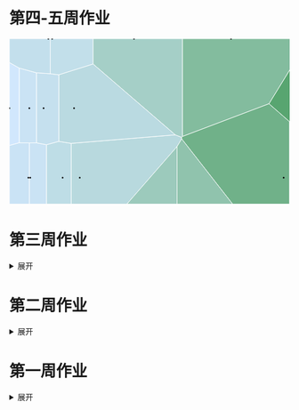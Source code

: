 # 第四-五周作业          

<svg width="847" height="500" xmlns="http://www.w3.org/2000/svg"><g><path d="M84.54603150000005,432.57314787675347L84.5460315,500L134.7227835,500L134.7227835,443.3409997773923Z" style="fill: rgb(191, 221, 230); stroke: rgb(255, 255, 255);"></path><path d="M135.06493650000002,313.01381935989247L135.0649365,443.1919947243573L196.82357099999996,430.2767835253865L209.6286505,423.20011155521433L209.6286505,299.5229648301927Z" style="fill: rgb(180, 215, 217); stroke: rgb(255, 255, 255);"></path><path d="M111.19975749999999,188.3428949556452L111.19975749999999,311.9294350747834L135.06493650000002,313.01381935989247L209.6286505,299.5229648301927L301.5651885,194.01829501509178L309.9051705,180.24135224844485L309.9051705,177.48250344686568L298.34866494134815,172.97483603340433Z" style="fill: rgb(184, 217, 222); stroke: rgb(255, 255, 255);"></path><path d="M0,192.18274975358437L17.963038,187.26586244389014L17.963037999999997,52.90036293672137L0,42.820743879996016Z" style="fill: rgb(209, 231, 253); stroke: rgb(255, 255, 255);"></path><path d="M150.5473645,0L150.5473645,45.536739154501745L298.34866494134815,172.97483603340433L309.9051705,177.48250344686568L311.35932149999996,175.9172354583962L311.35932149999996,0Z" style="fill: rgb(165, 207, 199); stroke: rgb(255, 255, 255);"></path><path d="M45.198424999999986,440.41664480146903L45.198425,500L84.5460315,500L84.54603150000005,432.57314787675347L76.75349449999999,429.71067187169746Z" style="fill: rgb(194, 223, 235); stroke: rgb(255, 255, 255);"></path><path d="M76.75349450000002,318.8501131383033L76.75349449999999,429.71067187169746L84.54603150000005,432.57314787675347L134.7227835,443.3409997773923L135.0649365,443.1919947243573L135.06493650000002,313.01381935989247L111.19975749999999,311.9294350747834Z" style="fill: rgb(185, 218, 224); stroke: rgb(255, 255, 255);"></path><path d="M66.71985449999998,190.77792482750908L66.7198545,313.7760785136041L76.75349450000002,318.8501131383033L111.19975749999999,311.9294350747834L111.19975749999999,188.3428949556452L88.95980599999999,184.69035014784936Z" style="fill: rgb(190, 221, 230); stroke: rgb(255, 255, 255);"></path><path d="M88.95980599999999,64.92332304538137L88.95980599999999,184.69035014784936L111.19975749999999,188.3428949556452L298.34866494134815,172.97483603340433L150.5473645,45.536739154501745Z" style="fill: rgb(186, 218, 225); stroke: rgb(255, 255, 255);"></path><path d="M311.35932149999996,0L311.35932149999996,175.9172354583962L466.9005055689115,117.05713402434628L538.774280258272,0Z" style="fill: rgb(131, 188, 158); stroke: rgb(255, 255, 255);"></path><path d="M14.54150699999959,436.21224378354896L14.541507,500L45.198425,500L45.198424999999986,440.41664480146903L32.547314,438.67654085676963Z" style="fill: rgb(206, 229, 249); stroke: rgb(255, 255, 255);"></path><path d="M32.54731399999776,312.4888784741255L32.547314,438.67654085676963L45.198424999999986,440.41664480146903L76.75349449999999,429.71067187169746L76.75349450000002,318.8501131383033L66.7198545,313.7760785136041L35.926075499999996,312.5328085094563Z" style="fill: rgb(203, 227, 245); stroke: rgb(255, 255, 255);"></path><path d="M35.92607550000013,187.51170687438395L35.926075499999996,312.5328085094563L66.7198545,313.7760785136041L66.71985449999998,190.77792482750908L48.756817,187.33610380652598Z" style="fill: rgb(202, 227, 244); stroke: rgb(255, 255, 255);"></path><path d="M48.75681700000001,61.329312493173276L48.756817,187.33610380652598L66.71985449999998,190.77792482750908L88.95980599999999,184.69035014784936L88.95980599999999,64.92332304538137L73.562917,63.02680939517968Z" style="fill: rgb(197, 224, 238); stroke: rgb(255, 255, 255);"></path><path d="M73.562917,0L73.562917,63.02680939517968L88.95980599999999,64.92332304538137L150.5473645,45.536739154501745L150.5473645,0Z" style="fill: rgb(194, 223, 234); stroke: rgb(255, 255, 255);"></path><path d="M14.541507,500L14.54150699999959,436.21224378354896L0,434.0230581779454L0,500Z" style="fill: rgb(206, 230, 250); stroke: rgb(255, 255, 255);"></path><path d="M0,434.0230581779454L14.54150699999959,436.21224378354896L32.547314,438.67654085676963L32.54731399999776,312.4888784741255L0,312.04343202904386Z" style="fill: rgb(203, 227, 245); stroke: rgb(255, 255, 255);"></path><path d="M0,312.04343202904386L32.54731399999776,312.4888784741255L35.926075499999996,312.5328085094563L35.92607550000013,187.51170687438395L17.963038,187.26586244389014L0,192.18274975358437Z" style="fill: rgb(202, 227, 245); stroke: rgb(255, 255, 255);"></path><path d="M17.963037999999997,52.90036293672137L17.963038,187.26586244389014L35.92607550000013,187.51170687438395L48.756817,187.33610380652598L48.75681700000001,61.329312493173276Z" style="fill: rgb(202, 227, 244); stroke: rgb(255, 255, 255);"></path><path d="M0,42.820743879996016L17.963037999999997,52.90036293672137L48.75681700000001,61.329312493173276L73.562917,63.02680939517968L73.562917,0L0,0Z" style="fill: rgb(195, 223, 236); stroke: rgb(255, 255, 255);"></path><path d="M134.7227835,443.3409997773923L134.7227835,500L196.82357100000002,500L196.82357099999996,430.2767835253865L135.0649365,443.1919947243573Z" style="fill: rgb(175, 212, 211); stroke: rgb(255, 255, 255);"></path><path d="M209.6286505,299.5229648301927L209.6286505,423.20011155521433L301.5651885,461.26232077016573L301.5651885,194.01829501509178Z" style="fill: rgb(156, 202, 188); stroke: rgb(255, 255, 255);"></path><path d="M309.9051705,177.48250344686568L309.9051705,180.24135224844485L503.90597849999995,428.76050166558093L503.9059784999999,149.31873120707596L466.9005055689115,117.05713402434628L311.35932149999996,175.9172354583962Z" style="fill: rgb(112, 177, 137); stroke: rgb(255, 255, 255);"></path><path d="M466.9005055689115,117.05713402434628L503.9059784999999,149.31873120707596L633.4964654999999,240.1266151060477L633.4964654999999,39.78398080986945L589.4527619628753,0L538.774280258272,0Z" style="fill: rgb(88, 165, 112); stroke: rgb(255, 255, 255);"></path><path d="M589.4527619628753,0L633.4964654999999,39.78398080986945L781.04999,99.15539465255264L781.04999,0Z" style="fill: rgb(62, 153, 87); stroke: rgb(255, 255, 255);"></path><path d="M196.82357099999996,430.2767835253865L196.82357100000002,500L343.7475226973073,500L301.5651885,461.26232077016573L209.6286505,423.20011155521433Z" style="fill: rgb(166, 207, 200); stroke: rgb(255, 255, 255);"></path><path d="M301.5651885,194.01829501509178L301.5651885,461.26232077016573L343.7475226973073,500L552.9656907981713,500L503.90597849999995,428.76050166558093L309.9051705,180.24135224844485Z" style="fill: rgb(144, 195, 173); stroke: rgb(255, 255, 255);"></path><path d="M503.9059784999999,149.31873120707596L503.90597849999995,428.76050166558093L552.9656907981713,500L847,500L847,496.68136269659396L633.4964654999999,240.1266151060477Z" style="fill: rgb(107, 175, 132); stroke: rgb(255, 255, 255);"></path><path d="M633.4964654999999,39.78398080986945L633.4964654999999,240.1266151060477L847,496.68136269659396L847,195.28229634587478L781.04999,99.15539465255264Z" style="fill: rgb(74, 158, 98); stroke: rgb(255, 255, 255);"></path><path d="M781.04999,0L781.04999,99.15539465255264L847,195.28229634587478L847,0Z" style="fill: rgb(12, 138, 57); stroke: rgb(255, 255, 255);"></path><circle transform="translate(94.09210260553424, 500)" r="1.5" style="fill: rgb(0, 0, 0); pointer-events: none;"></circle><circle transform="translate(149.2129670773581, 375)" r="1.5" style="fill: rgb(0, 0, 0); pointer-events: none;"></circle><circle transform="translate(126.59664714199151, 250)" r="1.5" style="fill: rgb(0, 0, 0); pointer-events: none;"></circle><circle transform="translate(0, 125)" r="1.5" style="fill: rgb(0, 0, 0); pointer-events: none;"></circle><circle transform="translate(224.11028075136335, 0)" r="1.5" style="fill: rgb(0, 0, 0); pointer-events: none;"></circle><circle transform="translate(74.99995960412039, 500)" r="1.5" style="fill: rgb(0, 0, 0); pointer-events: none;"></circle><circle transform="translate(120.9169056756211, 375)" r="1.5" style="fill: rgb(0, 0, 0); pointer-events: none;"></circle><circle transform="translate(95.80286810745304, 250)" r="1.5" style="fill: rgb(0, 0, 0); pointer-events: none;"></circle><circle transform="translate(116.33205413047868, 125)" r="1.5" style="fill: rgb(0, 0, 0); pointer-events: none;"></circle><circle transform="translate(398.6083619470814, 0)" r="1.5" style="fill: rgb(0, 0, 0); pointer-events: none;"></circle><circle transform="translate(15.396889517269237, 500)" r="1.5" style="fill: rgb(0, 0, 0); pointer-events: none;"></circle><circle transform="translate(32.59008281155322, 375)" r="1.5" style="fill: rgb(0, 0, 0); pointer-events: none;"></circle><circle transform="translate(37.636841042213696, 250)" r="1.5" style="fill: rgb(0, 0, 0); pointer-events: none;"></circle><circle transform="translate(61.58755806907695, 125)" r="1.5" style="fill: rgb(0, 0, 0); pointer-events: none;"></circle><circle transform="translate(76.98444758634619, 0)" r="1.5" style="fill: rgb(0, 0, 0); pointer-events: none;"></circle><circle transform="translate(13.686124015350433, 500)" r="1.5" style="fill: rgb(0, 0, 0); pointer-events: none;"></circle><circle transform="translate(32.50454453645728, 375)" r="1.5" style="fill: rgb(0, 0, 0); pointer-events: none;"></circle><circle transform="translate(34.21531003837608, 250)" r="1.5" style="fill: rgb(0, 0, 0); pointer-events: none;"></circle><circle transform="translate(35.92607554029489, 125)" r="1.5" style="fill: rgb(0, 0, 0); pointer-events: none;"></circle><circle transform="translate(70.14138557867098, 0)" r="1.5" style="fill: rgb(0, 0, 0); pointer-events: none;"></circle><circle transform="translate(175.35346394667744, 500)" r="1.5" style="fill: rgb(0, 0, 0); pointer-events: none;"></circle><circle transform="translate(270.04433447788324, 375)" r="1.5" style="fill: rgb(0, 0, 0); pointer-events: none;"></circle><circle transform="translate(493.21369420319127, 250)" r="1.5" style="fill: rgb(0, 0, 0); pointer-events: none;"></circle><circle transform="translate(602.1894566754191, 125)" r="1.5" style="fill: rgb(0, 0, 0); pointer-events: none;"></circle><circle transform="translate(715.0999798020601, 0)" r="1.5" style="fill: rgb(0, 0, 0); pointer-events: none;"></circle><circle transform="translate(218.2936780448394, 500)" r="1.5" style="fill: rgb(0, 0, 0); pointer-events: none;"></circle><circle transform="translate(333.08604322359116, 375)" r="1.5" style="fill: rgb(0, 0, 0); pointer-events: none;"></circle><circle transform="translate(514.5982629771763, 250)" r="1.5" style="fill: rgb(0, 0, 0); pointer-events: none;"></circle><circle transform="translate(664.8034740456474, 125)" r="1.5" style="fill: rgb(0, 0, 0); pointer-events: none;"></circle><circle transform="translate(847, 0)" r="1.5" style="fill: rgb(0, 0, 0); pointer-events: none;"></circle></g></svg>

# 第三周作业

<details>
<summary>展开</summary>
    
## 调研目前免费的可视化图表工具      
1.[Tableau Public](https://www.tableau.com)       
2.[Qlik Sense Desktop](https://www.qlik.com/us)           
>均提供软件中文版、中文官网、全面的中文在线帮助，有线上教学视频、学习交流社区           
可以在没有任何或少量IT技术能力的情况下，使用拖拉拽的方式对模型进行自动化的修改，轻松创建交互式报表，用可视化的方式例如各种图形来展示分析结果。            
免费版，适合轻量数据分析，日常业务数据梳理，虽然免费版功能有限，但可处理数据量还是比EXCEL多，EXCEL数据量过多打开都困难的文件，可以在工具中轻松打开，拖拉拽实现交互式报表分析。            
更多专业功能可以循序渐进的学习使用，并适时引入技术手段做高阶应用分析。

3.[Flourish](https://flourish.studio/)        
4.[Rawgraphs](https://rawgraphs.io/)          
5.[BDP](https://me.bdp.cn/home.html)        
6.[图表秀](https://www.tubiaoxiu.com/)        
7.[大数据魔镜](http://www.moojnn.com/product-center/freeinto.html)         
8.[百度·图说](http://tushuo.baidu.com/)         
9.[Echarts](https://www.echartsjs.com/zh/builder.html)      
10.[HTML5 Word Cloud](https://timdream.org/wordcloud/)       
11.[Tagxedo](http://www.tagxedo.com/)(关键词分析/词云制作)        
12.[图悅](http://www.picdata.cn/index.php)        
13.[群绘](http://www.iqunhui.com)(微信社群分析产品，重新描绘社群画像)       
14.[Google Chart](https://developers.google.com/chart)          
## 用图表工具呈现选取的数据集
### 所选数据集          
* [Kaggle:对全球超过2500种拉面的评级](https://www.kaggle.com/residentmario/ramen-ratings)        
* [数据源网站](https://www.theramenrater.com/)        
![数据截图](ramen.png)      
### 使用的工具及呈现及使用体会         
#### Flourish        
* [用Flourish呈现的页面](https://public.flourish.studio/visualisation/776267/)          
![Flourish可视化](ramen-flourish.png)        
1.对新手友好，选择哪种可视化模板，在页面上有对应教程（有案例的那种），有些还有视频展示操作过程。       
2.页面简洁好懂，上端有两个显示按钮，一个是所选数据，一个是预览，看得比较清楚。        
3.操作方便，改变数据坐标、或者改变哪类数据用的配色（整体或个别）都不难。       
4.最终呈现的页面视觉表现力较好，也能交互，还能导出为链接和脚本的格式。（就是不知道怎么把脚本嵌入进markdown，插了好久都没查到…）       
5.地图比较少，只有几个国家的，全球好像不行。（想要导入地名或国家名的数据直接生成就做不到）
#### Rawgraph       
![Rawgraph可视化](ramen-rawgraph.png)       
1.可选择的可视化方式没有flourish多但也足够，不过每种下面都有解释该模板适合呈现什么样的数据，比较科学。（比如分布、层次结构、时间序列这些）          
2.操作过程是线性的，很顺畅，先导入或复制数据，页面在线判断符合格式之后选择模板，再进行各个轴的数据选择呈现。        
3.非常简洁易懂，用拖动的方式呈现（顺序一致），实时生成，还会提示（黄色和绿色）这组数据能不能用这个维度呈现。         
4.配色会有重复的现象，一般需要自己调整，搭配的种类不够多。       
5.默认排序是按照数量，但是比如我想调整成评分从高到低，没找到在哪调整。
#### Tableau       
![Tableau可视化](ramen-tableau.png)        
1.下载的能免费用14天，我用的是online所以只能下载图片       
2.最好的一点体验就是，导入关于地理位置的文本数据就能在世界地图上呈现！（虽然我选的数据没涉及大部分国家，但是这样看真的很直观）      
3.中文教程很方便，也很详细，对着学就是了。（对于我这种想做什么都描述不清楚的比较适合）        
4.每类数据呈现的时候，左边有个标记可以选择用颜色还是大小还是标签工具等，方便修改。        
5.就最后的成果来看，我选的维度有点多了，因为既有颜色代表类别，又有深浅代表评分，所以乍一看不太明白（而且也没有图例，像详细信息要在交互时才能出现）。本来想的是用一种颜色呈现一种类别，一张图上只有深浅体现评分，然后有个图例，选择不同类别的时候对应地图的主色是不一样的（还在琢磨怎么做到，需要再学习）
</details>

# 第二周作业

<details>
<summary>展开</summary>
    
## 我国还有哪些关于公共数据开放的条例或法规？     
1.《上海市公共数据开放暂行办法》        
[上海市公共数据开放暂行办法](http://www.shanghai.gov.cn/nw2/nw2314/nw2319/nw12344/u26aw62638.html)         
2.《中华人民共和国网络安全法》        
[中华人民共和国网络安全法](http://www.cac.gov.cn/2016-11/07/c_1119867116.htm)    
> 第十八条 国家鼓励开发网络数据安全保护和利用技术，促进公共数据资源开放，推动技术创新和经济社会发展。国家支持创新网络安全管理方式，运用网络新技术，提升网络安全保护水平。
    
3.《公共资源交易平台管理暂行办法》       
[公共资源交易平台管理暂行办法](http://www.ndrc.gov.cn/zcfb/zcfbl/201606/W020160630390343326928.pdf)       
> 第九条 公共资源交易平台应当按照国家统一的技术标准和数据规范，建立公共资源交易电子服务系统，开放对接各类主体依法建设的公共资源电子交易系统和政府有关部门的电子监管系统。

4.《南京市政务数据管理暂行办法》（2019年9月20日起实行）      
[南京市政务数据管理暂行办法](http://www.nanjing.gov.cn/zdgk/201908/t20190827_1636111.html)       
5.《促进大数据发展行动纲要》        
[促进大数据发展行动纲要](http://www.gov.cn/zhengce/content/2015-09/05/content_10137.htm)        
## 国内外有哪些政府开放数据平台？        
1.[联合国官方地图库](https://www.un.org/Depts/Cartographic/english/htmain.htm)           
2.[世界银行](https://data.worldbank.org/)      
3.[联合国数据库](http://data.un.org/)       
4.[联合国统计](https://unstats.un.org/unsd/mbs/app/DataSearchTable.aspx)         
5.[美国政府开放数据](https://www.data.gov/)         
6.[美国国家环境信息中心](https://www.ncdc.noaa.gov/)      
7.[纽约政府开放数据平台](https://opendata.cityofnewyork.us/)       
8.[休斯顿市政府开放数据平台](http://data.houstontx.gov/)    
9.[新加坡政府开放数据平台](https://data.gov.sg/)         
10.[经济合作与发展组织OECD](http://www.oecd.org/)          
> 经济合作与发展组织的成员包括：奥地利、澳大利亚、比利时、加拿大、捷克共和国、丹麦、芬兰、法国、德国、希腊、匈牙利、冰岛、意大利、日本、卢森堡、墨西哥、荷兰、新西兰、挪威、波兰、葡萄牙、韩国、西班牙、瑞典、瑞士、土耳其、英国和美国。

11.[国家统计局](http://www.stats.gov.cn/)       
12.[中华人民共和国中央人民政府](http://www.gov.cn/shuju/index.htm)        
13.[中国国家调查数据库](http://www.cnsda.org/index.php)        
14.[中国科学院地理科学与资源研究所](http://www.data.ac.cn/)       
15.[中国国土资源与经济社会发展统计数据库](http://tongji.cnki.net/kns55/addvalue/indexlist.aspx?sicode=Z006)         
16.[中国政府开放数据平台汇总](http://www.tanmer.com/blog/451)           
17.[各国统计网站汇总](http://data.stats.gov.cn/gjwz.htm)
## 2012-2018年各季度GDP增速        
### 选取的统计指标         
1.国内生产总值(不变价)当季值(亿元)          
国内生产总值(GDP)是指按市场价格计算的一个国家（或地区）所有常住单位在一定时期内生产活动的最终成果。国内生产总值有三种表现形态，即价值形态、收入形态和产品形态。从价值形态看，它是所有常住单位在一定时期内生产的全部货物和服务价值与同期投入的全部非固定资产货物和服务价值的差额，即所有常住单位的增加值之和；从收入形态看，它是所有常住单位在一定时期内创造并分配给常住单位和非常住单位的初次收入之和；从产品形态看，它是所有常住单位在一定时期内最终使用的货物和服务价值与货物和服务净出口价值之和。在实际核算中，国内生产总值有三种计算方法，即生产法、收入法和支出法。三种方法分别从不同的方面反映国内生产总值及其构成。        
扣除价格变动因素后的价格称为不变价格。不变价是以某年份现价作为基期扣除价格变动因素，多用于计算与某指定年份相比的增长速度。计算GDP增速时选取扣除价格因素的不变价。不变价数据按不同基期分段计算。其中，2011-2015年数据按2010年价格计算，2016年及以后各季度数据按2015年价格计算。         
2.居民消费价格指数(1978=100)        
居民消费价格指数是反映一定时期内居民所消费商品及服务项目的价格水平变动趋势和变动程度。取自统计局居民消费价格指数调查表。
### 数据页面      
![国内生产总值（不变价）当季值（亿元）](gdp.png)       
![2010年的居民消费价格指数](2010.png)         
![2015年的居民消费价格指数](2015.png)
### 计算步骤      
* GDP增速（同比）=（本季度国内生产总值（不变价）/去年同季度国内生产总值（不变价）-1）×100%     
* 因为2011-2015年的数据按2010年不变价计算，2016年以后各季度按2015年价格计算，按这个方法求得2016年各季度的GDP增速会异常高（超过20%）。
    * 方法一：考虑2010年到2015年之间的通货膨胀，2016年各季度的GDP增速应该为上式减去2010和2015间居民价格消费指数（CPI）的增长率。          
    2010年居民价格消费指数为536.1（1978年=100），2015年居民价格消费指数为615.2（1978年=100），两年之间的增长率为14.75%       
    * 方法二：选取2015年各季度GDP（现价）和2016年各季度GDP（不变价）来计算2016年GDP增速。        
    * 两个方法的计算结果存在差异
### 答案       
<table>
   <tr><td>  季度  </td><td>  国内生产总值(不变价)当季值(亿元)  </td><td>  国内生产总值(不变价)增速  </td></tr>
   <tr><td>2018年第四季度</td><td>232264.9</td><td>  6.35%</td></tr>
   <tr><td>2018年第三季度</td><td>213043.8</td><td>  6.45%</td></tr>
   <tr><td>2018年第二季度</td><td>204077.2</td><td>  6.69%</td></tr>
   <tr><td>2018年第一季度</td><td>183613</td><td>  6.84%</td></tr>
   <tr><td>2017年第四季度</td><td>218393.3</td><td>  6.66%</td></tr>
   <tr><td>2017年第三季度</td><td>200133.4</td><td>  6.74%</td></tr>
   <tr><td>2017年第二季度</td><td>191284.6</td><td>  6.81%</td></tr>
   <tr><td>2017年第一季度</td><td>171852.5</td><td>  6.85%</td></tr>
   <tr><td>2016年第四季度</td><td>204764.2</td><td>  6.06%(方法一)6.80%（方法二）</td></tr>
   <tr><td>2016年第三季度</td><td>187498.6</td><td>  7.70%（方法一）6.65%（方法二）</td></tr>
   <tr><td>2016年第二季度</td><td>179089.5</td><td>  7.16%（方法一）6.68%（方法二）</td></tr>
   <tr><td>2016年第一季度</td><td>160837.9</td><td>  6.64%（方法一）6.80%(方法二)</td></tr>
   <tr><td>2015年第四季度</td><td>169488.4</td><td>  6.82%</td></tr>
   <tr><td>2015年第三季度</td><td>153127.4</td><td>  6.86%</td></tr>
   <tr><td>2015年第二季度</td><td>146898.4</td><td>  6.99%</td></tr>
   <tr><td>2015年第一季度</td><td>132491.5</td><td>  6.98%</td></tr>
   <tr><td>2014年第四季度</td><td>158668.8</td><td>  7.23%</td></tr>
   <tr><td>2014年第三季度</td><td>143294.9</td><td>  7.14%</td></tr>
   <tr><td>2014年第二季度</td><td>137305</td><td>  7.48%</td></tr>
   <tr><td>2014年第一季度</td><td>123850.1</td><td>  7.38%</td></tr>
   <tr><td>2013年第四季度</td><td>147965.2</td><td>  7.71%</td></tr>
   <tr><td>2013年第三季度</td><td>133751.6</td><td>  7.94%</td></tr>
   <tr><td>2013年第二季度</td><td>127743.9</td><td>  7.57%</td></tr>
   <tr><td>2013年第一季度</td><td>115342.5</td><td>  7.86%</td></tr>
   <tr><td>2012年第四季度</td><td>137370.4</td><td>  8.13%</td></tr>
   <tr><td>2012年第三季度</td><td>123917</td><td>  7.54%</td></tr>
   <tr><td>2012年第二季度</td><td>118757.4</td><td>  7.65%</td></tr>
   <tr><td>2012年第一季度</td><td>106938.5</td><td>  8.12%</td></tr>
</table>

</details>

# 第一周作业

<details>
<summary>展开</summary>

## 个人数据的数据集（原始数据）         
![每天解锁手机的次数](data.jpg) 
## 数据的呈现
![画的图](draw.jpg)
## 操作过程和感想        
  1.统计使用时间和解锁次数的功能是手机自带的，但是截完图发现只有每个时段解锁次数的比例，不知道到底解锁了几次。所以就根据比例和总次数，手动计算到底每个小时解锁了几次手机。             
  2.这个功能并不能回看前一天的具体记录，所以每天要在23：59之前完成截图。然后因为立志早睡，所以得在晚上睡前完成截图，当天不再使用手机。       
  3.本来没想涂色的，因为颜色深浅和线条多少的含义是一样的。具体画的时候先画了第一天，觉得线条有点乱。。然后只完成涂色看了下情况，发现看得比较顺眼但是并不能体现具体的次数变化，就像一个颜色对应5次数，会有一定的误差，而用线条就更直观一些。           
  4.发现自己没有早课就起不来是真的，说着坚持早睡其实越睡越晚也是真的。         
  5.关注了一下异常值。最多一个小时解锁了30次手机，画了两次线条才画出来，是周三傍晚。那个时候……我得知自己几个小时前错过了胡歌，非常懊恼orz       
  6.其实手机作为离不开的一个物品，从使用习惯中确实可以看出一些生活方式。包括每天比较固定的一些时间是使用手机的高峰期，那么从传播角度来说，如果需要发布一些希望扩散的信息，可以选择这些时段发布。对于个人而言，错过的“重要消息”往往发生在一些日常不会使用手机的时刻（比如错过胡歌），对我今后根据目的调整手机使用习惯有一定的启发。           
  7.想过很多呈现的形式，限定图形和线条是一开始最初的想法，因为随着解锁次数的增多，使用频次的密集会把一整块时间分成很多小块，就和符合当下碎片化生活的现状。一开始想的是用方格，后来发现一些奇数有点难画。至于为什么最后是长方形……因为选的纸的范围，还有5天×24小时这个坐标轴的限定。          
  8.用荧光笔和马克笔可能涂得快一些，但是会渗进纸里，彩铅比较有手绘的感觉。        
## 你认为日常生活中哪些数据是被搜集的？被谁搜集了？          
* 行为数据（包括动态和静态）    
  * 走路的步数、所在的地点、消费记录等
  * 传输的数据（聊天记录、短信记录、通话记录、微博内容等）
* 个人的基本数据         
  * 可测得的人体相关数据（身高、体重、面部特征、血糖、脉搏等）    
  * 与个人绑定的相关数据（身份证号、手机号、微信号、一些网站的账号等）
* 搜集方       
  * 个人所在（或者曾经所在）的单位组织。比如学校、工作单位等。       
  * 给个人提供（过）服务的机构。银行、医院、移动公司、淘宝应用等。       
  * 与个人接触过的任何一方（不管是人还是机构）都可能收集个人数据，因为有接触就有数据产生。

</details>

